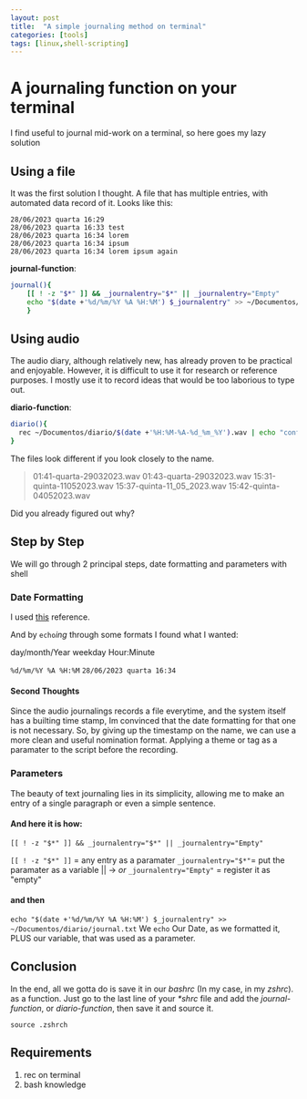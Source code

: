 ```yaml
---
layout: post
title:  "A simple journaling method on terminal"
categories: [tools]
tags: [linux,shell-scripting]
---
```




# A journaling function on your terminal

I find useful to journal mid-work on a terminal, so here goes my lazy solution

## Using a file

It was the first solution I thought. A file that has multiple entries, with automated data record of it.
Looks like this:

```
28/06/2023 quarta 16:29
28/06/2023 quarta 16:33 test
28/06/2023 quarta 16:34 lorem
28/06/2023 quarta 16:34 ipsum
28/06/2023 quarta 16:34 lorem ipsum again
```
**journal-function**:
```sh
journal(){
	[[ ! -z "$*" ]] && _journalentry="$*" || _journalentry="Empty"
	echo "$(date +'%d/%m/%Y %A %H:%M') $_journalentry" >> ~/Documentos/diario/journal.txt
	}
```

## Using audio

The audio diary, although relatively new, has already proven to be practical and enjoyable. However, it is difficult to use it for research or reference purposes. I mostly use it to record ideas that would be too laborious to type out.

**diario-function**:
```sh
diario(){
  rec ~/Documentos/diario/$(date +'%H:%M-%A-%d_%m_%Y').wav | echo "confimando arquivo: " && ls -tA1 ~/Documentos/diario/
}
```
The files look different if you look closely to the name.

 >01:41-quarta-29032023.wav
 >01:43-quarta-29032023.wav
 >15:31-quinta-11052023.wav
 >15:37-quinta-11_05_2023.wav
 >15:42-quinta-04052023.wav

Did you already figured out why?

## Step by Step
We will go through 2 principal steps, date formatting and parameters with shell

### Date Formatting
I used [this](https://www.tutorialkart.com/bash-shell-scripting/bash-date-and-time) reference.

And by `echo`_ing_ through some formats I found what I wanted:

day/month/Year weekday Hour:Minute

`%d/%m/%Y %A %H:%M` `28/06/2023 quarta 16:34`
 
#### Second Thoughts
Since the audio journalings records a file everytime, and the system itself has a builting time stamp, Im convinced that the date formatting for that one is not necessary. So, by giving up the timestamp on the name, we can use a more clean and useful nomination format. Applying a theme or tag as a paramater to the script before the recording.  

### Parameters
The beauty of text journaling lies in its simplicity, allowing me to make an entry of a single paragraph or even a simple sentence.
#### And here it is how:

`[[ ! -z "$*" ]] && _journalentry="$*" || _journalentry="Empty"`

`[[ ! -z "$*" ]]` = any entry as a paramater
`_journalentry="$*"`= put the paramater as a variable
|| -> _or_ `_journalentry="Empty"` = register it as "empty"
#### and then

`echo "$(date +'%d/%m/%Y %A %H:%M') $_journalentry" >> ~/Documentos/diario/journal.txt`
We `echo` Our Date, as we formatted it, PLUS our variable, that was used as a parameter.

## Conclusion
In the end, all we gotta do is save it in our _bashrc_ (In my case, in my _zshrc_).  as a function.
Just go to the last line of your _*shrc_ file and add the _journal-function_, or _diario-function_, then save it and source it.

`source .zshrch`


## Requirements
1. rec on terminal
2. bash knowledge


